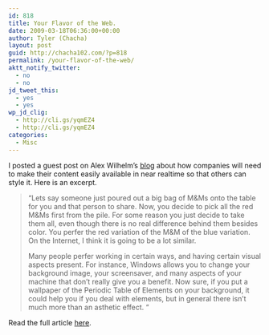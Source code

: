 ```yaml
---
id: 818
title: Your Flavor of the Web.
date: 2009-03-18T06:36:00+00:00
author: Tyler (Chacha)
layout: post
guid: http://chacha102.com/?p=818
permalink: /your-flavor-of-the-web/
aktt_notify_twitter:
  - no
  - no
jd_tweet_this:
  - yes
  - yes
wp_jd_clig:
  - http://cli.gs/yqmEZ4
  - http://cli.gs/yqmEZ4
categories:
  - Misc
---
```

I posted a guest post on Alex Wilhelm&#8217;s [blog](http://alexwilhelm.com) about how companies will need to make their content easily available in near realtime so that others can style it. Here is an excerpt.

> &#8220;Lets say someone just poured out a big bag of M&Ms onto the table for you and that person to share. Now, you decide to pick all the red M&Ms first from the pile. For some reason you just decide to take them all, even though there is no real difference behind them besides color. You perfer the red variation of the M&M of the blue variation. On the Internet, I think it is going to be a lot similar.
> 
> Many people perfer working in certain ways, and having certain visual aspects present. For instance, Windows allows you to change your background image, your screensaver, and many aspects of your machine that don’t really give you a benefit. Now sure, if you put a wallpaper of the Periodic Table of Elements on your background, it could help you if you deal with elements, but in general there isn’t much more than an asthetic effect. &#8220;

Read the full article [here](http://alexwilhelm.com/?p=418).